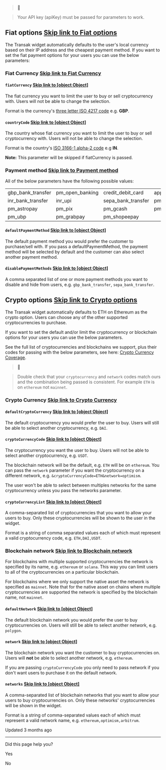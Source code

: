 > 🚧

> Your API key (apiKey) must be passed for parameters to work.

## Fiat options   [Skip link to Fiat options](https://docs.transak.com/docs/control-the-fiat-or-crypto-options-for-the-user\#fiat-options)

The Transak widget automatically defaults to the user's local currency based on their IP address and the cheapest payment method. If you want to set the fiat payment options for your users you can use the below parameters:

### Fiat Currency   [Skip link to Fiat Currency](https://docs.transak.com/docs/control-the-fiat-or-crypto-options-for-the-user\#fiat-currency)

#### `fiatCurrency`   [Skip link to [object Object]](https://docs.transak.com/docs/control-the-fiat-or-crypto-options-for-the-user\#fiatcurrency)

The fiat currency you want to limit the user to buy or sell cryptocurrency with. Users will not be able to change the selection.

Format is the currency's [three letter ISO 4217 code](https://en.wikipedia.org/wiki/ISO_4217) e.g. **GBP**.

#### `countryCode`   [Skip link to [object Object]](https://docs.transak.com/docs/control-the-fiat-or-crypto-options-for-the-user\#countrycode)

The country whose fiat currency you want to limit the user to buy or sell cryptocurrency with. Users will not be able to change the selection.

Format is the country's [ISO 3166-1 alpha-2 code](https://en.wikipedia.org/wiki/ISO_3166-1_alpha-2) e.g **IN**.

**Note:** This parameter will be skipped if fiatCurrency is passed.

### Payment method   [Skip link to Payment method](https://docs.transak.com/docs/control-the-fiat-or-crypto-options-for-the-user\#payment-method)

All of the below parameters have the following possible values:

|  |  |  |  |  |
| --- | --- | --- | --- | --- |
| gbp\_bank\_transfer | pm\_open\_banking | credit\_debit\_card | apple\_pay | google\_pay |
| inr\_bank\_transfer | inr\_upi | sepa\_bank\_transfer | pm\_pse | pm\_us\_wire\_bank\_transfer |
| pm\_astropay | pm\_pix | pm\_gcash | pm\_paymaya | pm\_bpi |
| pm\_ubp | pm\_grabpay | pm\_shopeepay |  |  |

#### `defaultPaymentMethod`   [Skip link to [object Object]](https://docs.transak.com/docs/control-the-fiat-or-crypto-options-for-the-user\#defaultpaymentmethod)

The default payment method you would prefer the customer to purchase/sell with. If you pass a defaultPaymentMethod, the payment method will be selected by default and the customer can also select another payment method.

#### `disablePaymentMethods`   [Skip link to [object Object]](https://docs.transak.com/docs/control-the-fiat-or-crypto-options-for-the-user\#disablepaymentmethods)

A comma separated list of one or more payment methods you want to disable and hide from users, e.g. `gbp_bank_transfer`, `sepa_bank_transfer`.

## Crypto options   [Skip link to Crypto options](https://docs.transak.com/docs/control-the-fiat-or-crypto-options-for-the-user\#crypto-options)

The Transak widget automatically defaults to ETH on Ethereum as the crypto option. Users can choose any of the other supported cryptocurrencies to purchase.

If you want to set the default and/or limit the cryptocurrency or blockchain options for your users you can use the below parameters.

See the full list of cryptocurrencies and blockchains we support, plus their codes for passing with the below parameters, see here: [Crypto Currency Coverage](https://docs.transak.com/docs/crypto-currency-coverage).

> 🚧

> Double check that your `cryptocurrency` and `network` codes match ours and the combination being passed is consistent. For example `ETH` is on `ethereum` not `mainnet`.

### Crypto Currency   [Skip link to Crypto Currency](https://docs.transak.com/docs/control-the-fiat-or-crypto-options-for-the-user\#crypto-currency)

#### `defaultCryptoCurrency`   [Skip link to [object Object]](https://docs.transak.com/docs/control-the-fiat-or-crypto-options-for-the-user\#defaultcryptocurrency)

The default cryptocurrency you would prefer the user to buy. Users will still be able to select another cryptocurrency, e.g. `DAI`.

#### `cryptoCurrencyCode`   [Skip link to [object Object]](https://docs.transak.com/docs/control-the-fiat-or-crypto-options-for-the-user\#cryptocurrencycode)

The cryptocurrency you want the user to buy. Users will not be able to select another cryptocurrency, e.g. `USDT`.

The blockchain network will be the default, e.g. `ETH` will be on `ethereum`. You can pass the `network` parameter if you want the cryptocurrency on a different network, e.g. `&cryptoCurrencyCode=ETH&network=optimism`.

The user won't be able to select between multiples networks for the same cryptocurrency unless you pass the networks parameter.

#### `cryptoCurrencyList`   [Skip link to [object Object]](https://docs.transak.com/docs/control-the-fiat-or-crypto-options-for-the-user\#cryptocurrencylist)

A comma-separated list of cryptocurrencies that you want to allow your users to buy. Only these cryptocurrencies will be shown to the user in the widget.

Format is a string of comma separated values each of which must represent a valid cryptocurrency code, e.g. `ETH,DAI,USDT`.

### Blockchain network   [Skip link to Blockchain network](https://docs.transak.com/docs/control-the-fiat-or-crypto-options-for-the-user\#blockchain-network)

For blockchains with multiple supported cryptocurrencies the network is specified by its name, e.g. `ethereum` or `solana`. This way you can limit users to all of the cryptocurrencies on a particular blockchain.

For blockchains where we only support the native asset the network is specified as `mainnet`. Note that for the native asset on chains where multiple cryptocurrencies are supported the network is specified by the blockchain name, not `mainnet`.

#### `defaultNetwork`   [Skip link to [object Object]](https://docs.transak.com/docs/control-the-fiat-or-crypto-options-for-the-user\#defaultnetwork)

The default blockchain network you would prefer the user to buy cryptocurrencies on. Users will still be able to select another network, e.g. `polygon`.

#### `network`   [Skip link to [object Object]](https://docs.transak.com/docs/control-the-fiat-or-crypto-options-for-the-user\#network)

The blockchain network you want the customer to buy cryptocurrencies on. Users will **not** be able to select another network, e.g. `ethereum`.

If you are passing `cryptoCurrencyCode` you only need to pass network if you don't want users to purchase it on the default network.

#### `networks`   [Skip link to [object Object]](https://docs.transak.com/docs/control-the-fiat-or-crypto-options-for-the-user\#networks)

A comma-separated list of blockchain networks that you want to allow your users to buy cryptocurrencies on. Only these networks' cryptocurrencies will be shown in the widget.

Format is a string of comma-separated values each of which must represent a valid network name, e.g. `ethereum,optimism,arbitrum`.

Updated 3 months ago

* * *

Did this page help you?

Yes

No